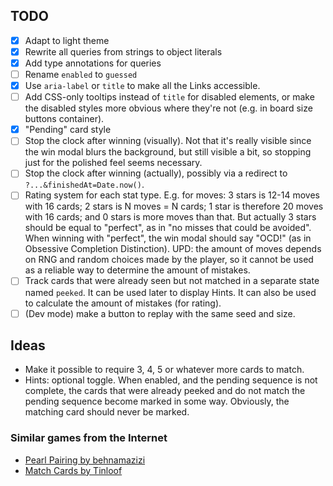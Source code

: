 ## TODO

- [x] Adapt to light theme
- [x] Rewrite all queries from strings to object literals
- [x] Add type annotations for queries
- [ ] Rename `enabled` to `guessed`
- [x] Use `aria-label` or `title` to make all the Links accessible.
- [ ] Add CSS-only tooltips instead of `title` for disabled elements, or make the disabled styles more obvious where they're not (e.g. in board size buttons container).
- [x] "Pending" card style
- [ ] Stop the clock after winning (visually). Not that it's really visible since the win modal blurs the background, but still visible a bit, so stopping just for the polished feel seems necessary.
- [ ] Stop the clock after winning (actually), possibly via a redirect to `?...&finishedAt=Date.now()`.
- [ ] Rating system for each stat type. E.g. for moves: 3 stars is 12-14 moves with 16 cards; 2 stars is N moves = N cards; 1 star is therefore 20 moves with 16 cards; and 0 stars is more moves than that. But actually 3 stars should be equal to "perfect", as in "no misses that could be avoided". When winning with "perfect", the win modal should say "OCD!" (as in Obsessive Completion Distinction). UPD: the amount of moves depends on RNG and random choices made by the player, so it cannot be used as a reliable way to determine the amount of mistakes.
- [ ] Track cards that were already seen but not matched in a separate state named `peeked`. It can be used later to display Hints. It can also be used to calculate the amount of mistakes (for rating).
- [ ] (Dev mode) make a button to replay with the same seed and size.

## Ideas

- Make it possible to require 3, 4, 5 or whatever more cards to match.
- Hints: optional toggle. When enabled, and the pending sequence is not complete, the cards that were already peeked and do not match the pending sequence become marked in some way. Obviously, the matching card should never be marked.

### Similar games from the Internet

- [Pearl Pairing by behnamazizi](https://github.com/behnamazizi/pearlpairingthegame)
- [Match Cards by Tinloof](https://dribbble.com/shots/20143404-Match-Cards-game-Case-study)
